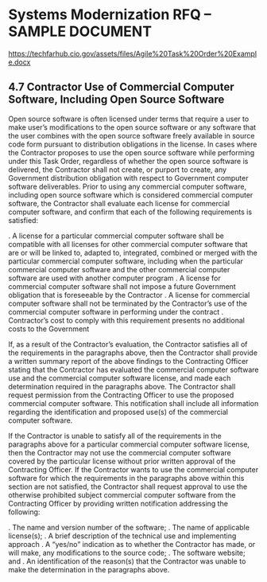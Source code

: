 # Systems Modernization RFQ – SAMPLE DOCUMENT #

https://techfarhub.cio.gov/assets/files/Agile%20Task%20Order%20Example.docx

## 4.7 Contractor Use of Commercial Computer Software, Including Open Source Software ## 

Open source software is often licensed under terms that require a user to make user’s modifications to the open source software or any software that the user combines with the open source software freely available in source code form pursuant to distribution obligations in the license. In cases where the Contractor proposes to use the open source software while performing under this Task Order, regardless of whether the open source software is delivered, the Contractor shall not create, or purport to create, any Government distribution obligation with respect to Government computer software deliverables. Prior to using any commercial computer software, including open source software which is considered commercial computer software, the Contractor shall evaluate each license for commercial computer software, and confirm that each of the following requirements is satisfied:

 . A license for a particular commercial computer software shall be compatible with all licenses for other commercial computer software that are or will be linked to, adapted to, integrated, combined or merged with the particular commercial computer software, including when the particular commercial computer software and the other commercial computer software are used with another computer program
 . A license for commercial computer software shall not impose a future Government obligation that is foreseeable by the Contractor
 . A license for commercial computer software shall not be terminated by the Contractor’s use of the commercial computer software in performing under the contract
 . Contractor’s cost to comply with this requirement presents no additional costs to the Government

If, as a result of the Contractor’s evaluation, the Contractor satisfies all of the requirements in the paragraphs above, then the Contractor shall provide a written summary report of the above findings to the Contracting Officer stating that the Contractor has evaluated the commercial computer software use and the commercial computer software license, and made each determination required in the paragraphs above. The Contractor shall request permission from the Contracting Officer to use the proposed commercial computer software. This notification shall include all information regarding the identification and proposed use(s) of the commercial computer software.  

If the Contractor is unable to satisfy all of the requirements in the paragraphs above for a particular commercial computer software license, then the Contractor may not use the commercial computer software covered by the particular license without prior written approval of the Contracting Officer. If the Contractor wants to use the commercial computer software for which the requirements in the paragraphs above within this section are not satisfied, the Contractor shall request approval to use the otherwise prohibited subject commercial computer software from the Contracting Officer by providing written notification addressing the following:

 . The name and version number of the software;
 . The name of applicable license(s);
 . A brief description of the technical use and implementing approach
 . A “yes/no” indication as to whether the Contractor has made, or will make, any modifications to the source code;
 . The software website; and
 . An identification of the reason(s) that the Contractor was unable to make the determination in the paragraphs above.
